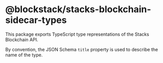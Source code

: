 # @blockstack/stacks-blockchain-sidecar-types

This package exports TypeScript type representations of the Stacks Blockchain API.

By convention, the JSON Schema `title` property is used to describe the name of the type.

